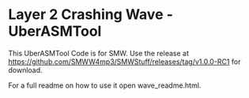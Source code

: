 # Layer 2 Crashing Wave - UberASMTool

This UberASMTool Code is for SMW. Use the release at https://github.com/SMWW4mp3/SMWStuff/releases/tag/v1.0.0-RC1 for download.

For a full readme on how to use it open wave_readme.html.
